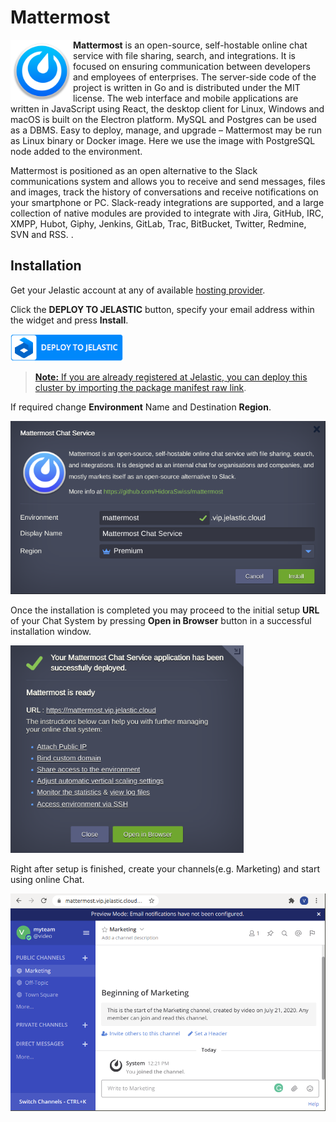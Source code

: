 # Mattermost
<img align="left" width="100" src="images/mattermost-logo.png">

**Mattermost** is an open-source, self-hostable online chat service with file sharing, search, and integrations. It is focused on ensuring communication between developers and employees of enterprises. The server-side code of the project is written in Go and is distributed under the MIT license. The web interface and mobile applications are written in JavaScript using React, the desktop client for Linux, Windows and macOS is built on the Electron platform. MySQL and Postgres can be used as a DBMS. Easy to deploy, manage, and upgrade – Mattermost may be run as Linux binary or Docker image. Here we use the image with PostgreSQL node added to the environment.

Mattermost is positioned as an open alternative to the Slack communications system and allows you to receive and send messages, files and images, track the history of conversations and receive notifications on your smartphone or PC. Slack-ready integrations are supported, and a large collection of native modules are provided to integrate with Jira, GitHub, IRC, XMPP, Hubot, Giphy, Jenkins, GitLab, Trac, BitBucket, Twitter, Redmine, SVN and RSS.
.  

## Installation

Get your Jelastic account at any of available [hosting provider](https://jelastic.cloud/).

Click the **DEPLOY TO JELASTIC** button, specify your email address within the widget and press **Install**.

<p align="left">
<a href="https://jelastic.com/install-application/?manifest=https://raw.githubusercontent.com/jelastic-jps/mattermost/master/mattermost.yaml"><img src="images/deploy2jelastic.png" width="180">
</p>

> **Note:** If you are already registered at Jelastic, you can deploy this cluster by importing the  [package manifest raw link](https://raw.githubusercontent.com/jelastic-jps/mattermost/master/mattermost.yaml).  

If required change **Environment** Name and Destination **Region**.

<p align="left">
<img src="images/install.png" width="515">
</p>

Once the installation is completed you may proceed to the initial setup **URL** of your Chat System by pressing **Open in Browser** button in a successful installation window.  

<p align="left">
<img src="images/success.png" width="373">
</p>

Right after setup is finished, create your channels(e.g. Marketing) and start using online Chat.

<p align="left">
<img src="images/mattermost-app.png" width="515">
</p>
